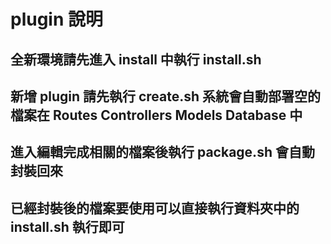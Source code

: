 # plugin 說明

## 全新環境請先進入 install 中執行 install.sh
## 新增 plugin 請先執行 create.sh 系統會自動部署空的檔案在 Routes Controllers Models Database 中
## 進入編輯完成相關的檔案後執行 package.sh 會自動封裝回來
## 已經封裝後的檔案要使用可以直接執行資料夾中的 install.sh 執行即可